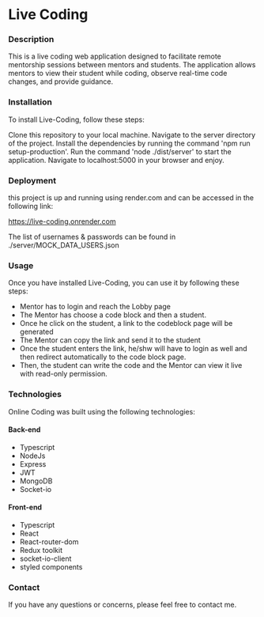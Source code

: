 # Live Coding

### Description
This is a live coding web application designed to facilitate remote mentorship sessions between mentors and students. The application allows mentors to view their student while coding, observe real-time code changes, and provide guidance.

### Installation
To install Live-Coding, follow these steps:

Clone this repository to your local machine.
Navigate to the server directory of the project.
Install the dependencies by running the command 'npm run setup-production'.
Run the command 'node ./dist/server' to start the application.
Navigate to localhost:5000 in your browser and enjoy.

### Deployment

this project is up and running using render.com and can be accessed in the following link:  

https://live-coding.onrender.com

The list of usernames & passwords can be found in ./server/MOCK_DATA_USERS.json

### Usage
Once you have installed Live-Coding, you can use it by following these steps:

- Mentor has to login and reach the Lobby page
- The Mentor has choose a code block and then a student.
- Once he click on the student, a link to the codeblock page will be generated
- The Mentor can copy the link and send it to the student
- Once the student enters the link, he/shw will have to login as well and then redirect automatically to the code block page.
- Then, the student can write the code and the Mentor can view it live with read-only permission.  

### Technologies
Online Coding was built using the following technologies:

#### Back-end
- Typescript
- NodeJs
- Express
- JWT
- MongoDB
- Socket-io

#### Front-end
- Typescript
- React
- React-router-dom
- Redux toolkit
- socket-io-client
- styled components


### Contact
If you have any questions or concerns, please feel free to contact me.